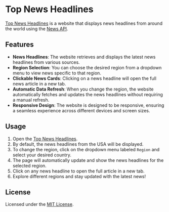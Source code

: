 # Top News Headlines

[Top News Headlines](https://jaroshevskii.github.io/top-news-headlines/) is a website that displays news headlines from around the world using the [News API](https://newsapi.org/).

## Features

- **News Headlines**: The website retrieves and displays the latest news headlines from various sources.
- **Region Selection**: You can choose the desired region from a dropdown menu to view news specific to that region.
- **Clickable News Cards**: Clicking on a news headline will open the full news article in a new tab.
- **Automatic Data Refresh**: When you change the region, the website automatically fetches and updates the news headlines without requiring a manual refresh.
- **Responsive Design**: The website is designed to be responsive, ensuring a seamless experience across different devices and screen sizes.

## Usage

1. Open the [Top News Headlines]([https://your-website-url.com](https://jaroshevskii.github.io/top-news-headlines/)).
2. By default, the news headlines from the USA will be displayed.
3. To change the region, click on the dropdown menu labeled `Region` and select your desired country.
4. The page will automatically update and show the news headlines for the selected region.
5. Click on any news headline to open the full article in a new tab.
6. Explore different regions and stay updated with the latest news!

## License

Licensed under the [MIT License](LICENSE).
